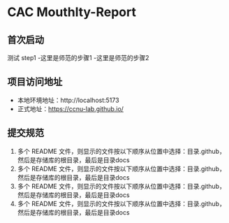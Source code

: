 # CAC Mouthlty-Report

## 首次启动
测试
step1
-这里是师范的步骤1
-这里是师范的步骤2

## 项目访问地址
- 本地环境地址：http://localhost:5173
- 正式地址：https://ccnu-lab.github.io/

## 提交规范
1. 多个 README 文件，则显示的文件按以下顺序从位置中选择：目录.github，然后是存储库的根目录，最后是目录docs 
2. 多个 README 文件，则显示的文件按以下顺序从位置中选择：目录.github，然后是存储库的根目录，最后是目录docs 
3. 多个 README 文件，则显示的文件按以下顺序从位置中选择：目录.github，然后是存储库的根目录，最后是目录docs 
4. 多个 README 文件，则显示的文件按以下顺序从位置中选择：目录.github，然后是存储库的根目录，最后是目录docs
